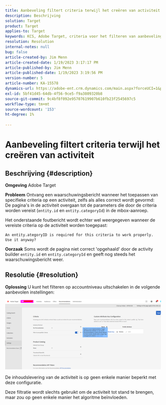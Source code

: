 ```yaml
---
title: Aanbeveling filtert criteria terwijl het creëren van activiteit
description: Beschrijving
solution: Target
product: Target
applies-to: Target
keywords: KCS, Adobe Target, criteria voor het filteren van aanbevelingen, creeer activiteit, activiteit URL, entiteit, categorieID, entiteit.id, entiteit.categoryId
resolution: Resolution
internal-notes: null
bug: false
article-created-by: Jim Menn
article-created-date: 1/19/2023 3:17:17 PM
article-published-by: Jim Menn
article-published-date: 1/19/2023 3:19:56 PM
version-number: 5
article-number: KA-15578
dynamics-url: https://adobe-ent.crm.dynamics.com/main.aspx?forceUCI=1&pagetype=entityrecord&etn=knowledgearticle&id=80240b57-0c98-ed11-aad1-6045bd0065f9
exl-id: 5bf41d45-64db-4f56-9ce5-f9a3809320b8
source-git-commit: 9c4bf8f092e95707619907b610fb23f2545697c5
workflow-type: tm+mt
source-wordcount: '153'
ht-degree: 1%

---
```


# Aanbeveling filtert criteria terwijl het creëren van activiteit

## Beschrijving {#description}


<b>Omgeving</b>
Adobe Target

<b>Probleem</b>
Ontvang een waarschuwingsbericht wanneer het toepassen van specifieke criteria op een activiteit, zelfs als alles correct wordt gevormd: De pagina&#39;s in de activiteit overgaan tot de parameters die door de criteria worden vereist (`entity.id` en `entity.categoryId`) in de mbox-aanroep.

Het onderstaande foutbericht wordt echter wel weergegeven wanneer de vereiste criteria op de activiteit worden toegepast:


```
An entity.ategoryID is required for this criteria to work properly. Use it anyway?
```


<b>Oorzaak</b>
Soms wordt de pagina niet correct &#39;opgehaald&#39; door de activity builder `entity.id` en `entity.categoryId` en geeft nog steeds het waarschuwingsbericht weer.




## Resolutie {#resolution}


<b>Oplossing</b>
U kunt het filteren op accountniveau uitschakelen in de volgende aanbevolen instellingen:

![](assets/39ed0575-0c98-ed11-aad1-6045bd0065f9.png)













De inhoudslevering van de activiteit is op geen enkele manier beperkt met deze configuratie.

Deze filtratie wordt slechts gebruikt om de activiteit tot stand te brengen, maar zou op geen enkele manier het algoritme beïnvloeden.
